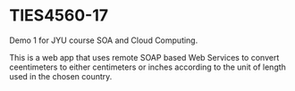 # TIES4560-17
Demo 1 for JYU course SOA and Cloud Computing.

This is a web app that uses remote SOAP based Web Services to convert ceentimeters to either centimeters or inches according to the unit of length used in the chosen country.
